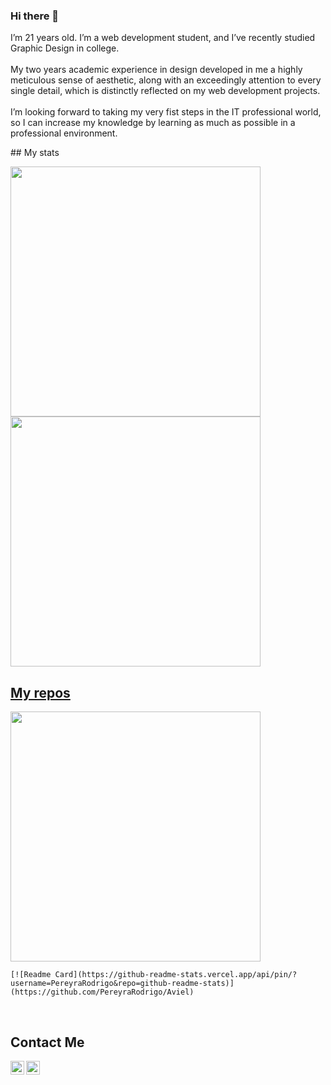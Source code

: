 
### Hi there 👋
<p>
  I’m 21 years old. I’m a web development student, and I’ve recently studied Graphic Design in college. <br><br>   
My two years academic experience in design developed in me a highly meticulous sense of aesthetic, along with an exceedingly attention to every single detail, which is distinctly reflected on my web development projects.<br><br>  
I’m looking forward to taking my very fist steps in the IT professional world, so I can increase my knowledge by learning as much as possible in a professional environment.
</p>
## My stats
<p align="left">
  <a href="https://github.com/PereyraRodrigo"><img width="400" src="https://github-readme-stats.vercel.app/api?username=PereyraRodrigo&show_icons=true&theme=chartreuse-dark">
  <a href="https://github.com/PereyraRodrigo"><img width="400" src="https://github-readme-stats.vercel.app/api/top-langs/?username=PereyraRodrigo&hide=scss,c,hack,makefile&langs_count=10&layout=compact&theme=chartreuse-dark">
</p>
    
## My repos
    
<p align="left">
  
   <a href="https://github.com/PereyraRodrigo/Aviel"><img width="400" src="https://github-readme-stats.vercel.app/api/pin/?username=PereyraRodrigo&repo=combustible&langs_count=5&theme=chartreuse-dark"></a>
  <!--<a href="https://github.com/SebastianRost/php_crud_2"><img width="400" src="https://github-readme-stats.vercel.app/api/pin/?username=SebastianRost&repo=php_crud_2&layout=compact&theme=chartreuse-dark">
  <a href="https://github.com/SebastianRost/pagina-hoteleria"><img width="400" src="https://github-readme-stats.vercel.app/api/pin/?username=SebastianRost&repo=pagina-hoteleria&langs_count=3&layout=compact&theme=chartreuse-dark">
  <a href="https://github.com/SebastianRost/TP_Laboratorio_1_2021"><img width="400" src="https://github-readme-stats.vercel.app/api/pin/?username=SebastianRost&card_height=300&&repo=TP_Laboratorio_1_2021&langs_count=5&layout=compact&theme=chartreuse-dark">-->
</p>
    
    [![Readme Card](https://github-readme-stats.vercel.app/api/pin/?username=PereyraRodrigo&repo=github-readme-stats)](https://github.com/PereyraRodrigo/Aviel)


<br />
    
## Contact Me

[<img align="left" alt="Pereyra Rodrigo | LinkedIn" width="22px" src="https://cdn.jsdelivr.net/npm/simple-icons@v3/icons/linkedin.svg" />][linkedin]
[<img align="left" alt="Pereyra Rodrigo | Instagram" width="22px" src="https://cdn.jsdelivr.net/npm/simple-icons@v3/icons/instagram.svg" />][instagram]

<!--
**PereyraRodrigo/PereyraRodrigo** is a ✨ _special_ ✨ repository because its `README.md` (this file) appears on your GitHub profile.

Here are some ideas to get you started:

- 🔭 I’m currently working on ...
- 🌱 I’m currently learning ...
- 👯 I’m looking to collaborate on ...
- 🤔 I’m looking for help with ...
- 💬 Ask me about ...
- 📫 How to reach me: ...
- 😄 Pronouns: ...
- ⚡ Fun fact: ...
-->
[linkedin]: https://www.linkedin.com/in/pereyrarodrigo/
[instagram]: https://www.instagram.com/rodrigoelianp/
